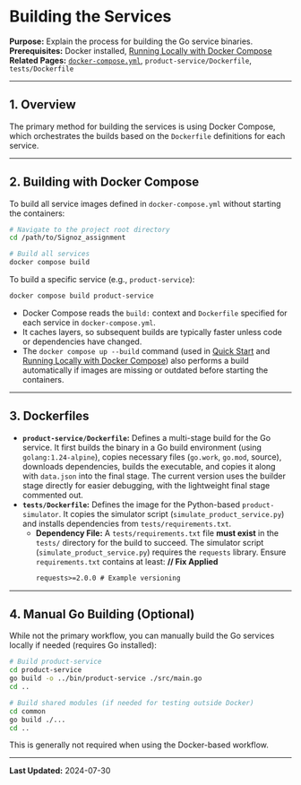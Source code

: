 # Building the Services

**Purpose:** Explain the process for building the Go service binaries.
**Prerequisites:** Docker installed, [Running Locally with Docker Compose](./Running_Locally_with_Docker_Compose.md)
**Related Pages:** [`docker-compose.yml`](../../docker-compose.yml), `product-service/Dockerfile`, `tests/Dockerfile`

---

## 1. Overview

The primary method for building the services is using Docker Compose, which orchestrates the builds based on the `Dockerfile` definitions for each service.

---

## 2. Building with Docker Compose

To build all service images defined in `docker-compose.yml` without starting the containers:

```bash
# Navigate to the project root directory
cd /path/to/Signoz_assignment

# Build all services
docker compose build
```

To build a specific service (e.g., `product-service`):

```bash
docker compose build product-service
```

*   Docker Compose reads the `build:` context and `Dockerfile` specified for each service in `docker-compose.yml`.
*   It caches layers, so subsequent builds are typically faster unless code or dependencies have changed.
*   The `docker compose up --build` command (used in [Quick Start](../Quick_Start.md) and [Running Locally with Docker Compose](./Running_Locally_with_Docker_Compose.md)) also performs a build automatically if images are missing or outdated before starting the containers.

---

## 3. Dockerfiles

*   **`product-service/Dockerfile`:** Defines a multi-stage build for the Go service. It first builds the binary in a Go build environment (using `golang:1.24-alpine`), copies necessary files (`go.work`, `go.mod`, source), downloads dependencies, builds the executable, and copies it along with `data.json` into the final stage. The current version uses the builder stage directly for easier debugging, with the lightweight final stage commented out.
*   **`tests/Dockerfile`:** Defines the image for the Python-based `product-simulator`. It copies the simulator script (`simulate_product_service.py`) and installs dependencies from `tests/requirements.txt`.
    *   **Dependency File:** A `tests/requirements.txt` file **must exist** in the `tests/` directory for the build to succeed. The simulator script (`simulate_product_service.py`) requires the `requests` library. Ensure `requirements.txt` contains at least: **// Fix Applied**
        ```txt
        requests>=2.0.0 # Example versioning
        ```

---

## 4. Manual Go Building (Optional)

While not the primary workflow, you can manually build the Go services locally if needed (requires Go installed):

```bash
# Build product-service
cd product-service
go build -o ../bin/product-service ./src/main.go
cd ..

# Build shared modules (if needed for testing outside Docker)
cd common
go build ./...
cd ..
```

This is generally not required when using the Docker-based workflow.

---

**Last Updated:** 2024-07-30
